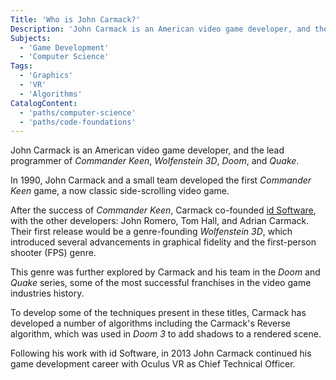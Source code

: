 ```yaml
---
Title: 'Who is John Carmack?'
Description: 'John Carmack is an American video game developer, and the lead programmer of Commander Keen, Wolfenstein 3D, Doom, and Quake. In 1990, John Carmack and a small team developed the first Commander Keen game, a now classic side-scrolling video game. After the success of Commander Keen, Carmack co-founded id Software, with the other developers: John Romero, Tom Hall, and Adrian Carmack. Their first release would be a genre-founding Wolfenstein 3D, which introduced several advancements in graphical fidelity and the first-person shooter (FPS) genre. This genre was further explored by Carmack and his team in the Doom and Quake series, some of the most successful franchises in the video game industries history. To develop some of the techniques present in these titles, Carmack has developed a number of algorithms including the Carmacks Reverse algorithm, which was used in Doom 3 to add shadows to a rendered scene. Following his work with id Software, in 2013 John Carmack continued his game development career with Oculus VR as Chief Technical Officer.'
Subjects:
  - 'Game Development'
  - 'Computer Science'
Tags:
  - 'Graphics'
  - 'VR'
  - 'Algorithms'
CatalogContent:
  - 'paths/computer-science'
  - 'paths/code-foundations'
---
```


John Carmack is an American video game developer, and the lead programmer of _Commander Keen_, _Wolfenstein 3D_, _Doom_, and _Quake_.

In 1990, John Carmack and a small team developed the first _Commander Keen_ game, a now classic side-scrolling video game.

After the success of _Commander Keen_, Carmack co-founded [id Software](https://www.idsoftware.com), with the other developers: John Romero, Tom Hall, and Adrian Carmack. Their first release would be a genre-founding _Wolfenstein 3D_, which introduced several advancements in graphical fidelity and the first-person shooter (FPS) genre.

This genre was further explored by Carmack and his team in the _Doom_ and _Quake_ series, some of the most successful franchises in the video game industries history.

To develop some of the techniques present in these titles, Carmack has developed a number of algorithms including the Carmack's Reverse algorithm, which was used in _Doom 3_ to add shadows to a rendered scene.

Following his work with id Software, in 2013 John Carmack continued his game development career with Oculus VR as Chief Technical Officer.
